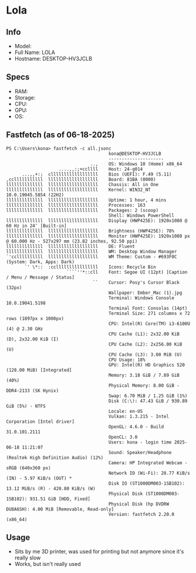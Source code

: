 # Lola
## Info
- Model:
- Full Name: LOLA
- Hostname: DESKTOP-HV3JCLB

## Specs
- RAM:
- Storage:
- CPU:
- GPU:
- OS:

## Fastfetch (as of 06-18-2025)
```
PS C:\Users\kona> fastfetch -c all.jsonc
                                       kona@DESKTOP-HV3JCLB
                                       ---------------------
                                ..,    OS: Windows 10 (Home) x86_64
                    ....,,:;+ccllll    Host: 24-g014
      ...,,+:;  cllllllllllllllllll    Bios (UEFI): F.49 (5.11)
,cclllllllllll  lllllllllllllllllll    Board: 81BA (0000)
llllllllllllll  lllllllllllllllllll    Chassis: All in One
llllllllllllll  lllllllllllllllllll    Kernel: WIN32_NT 10.0.19045.5854 (22H2)
llllllllllllll  lllllllllllllllllll    Uptime: 1 hour, 4 mins
llllllllllllll  lllllllllllllllllll    Processes: 163
llllllllllllll  lllllllllllllllllll    Packages: 2 (scoop)
                                       Shell: Windows PowerShell
llllllllllllll  lllllllllllllllllll    Display (HWP425E): 1920x1080 @ 60 Hz in 24″ [Built-in]
llllllllllllll  lllllllllllllllllll    Brightness (HWP425E): 78%
llllllllllllll  lllllllllllllllllll    Monitor (HWP425E): 1920x1080 px @ 60.000 Hz - 527x297 mm (23.82 inches, 92.50 ppi)
llllllllllllll  lllllllllllllllllll    DE: Fluent
llllllllllllll  lllllllllllllllllll    WM: Desktop Window Manager
`'ccllllllllll  lllllllllllllllllll    WM Theme: Custom - #693F0C (System: Dark, Apps: Dark)
       `' \*::  :ccllllllllllllllll    Icons: Recycle Bin
                       ````''*::cll    Font: Segoe UI (12pt) [Caption / Menu / Message / Status]
                                 ``    Cursor: Posy's Cursor Black (32px)
                                       Wallpaper: Ember_Mac (1).jpg
                                       Terminal: Windows Console 10.0.19041.5198
                                       Terminal Font: Consolas (14pt)
                                       Terminal Size: 271 columns x 72 rows (1897px x 1008px)
                                       CPU: Intel(R) Core(TM) i3-6100U (4) @ 2.30 GHz
                                       CPU Cache (L1): 2x32.00 KiB (D), 2x32.00 KiB (I)
                                       CPU Cache (L2): 2x256.00 KiB (U)
                                       CPU Cache (L3): 3.00 MiB (U)
                                       CPU Usage: 18%
                                       GPU: Intel(R) HD Graphics 520 (128.00 MiB) [Integrated]
                                       Memory: 3.18 GiB / 7.89 GiB (40%)
                                       Physical Memory: 8.00 GiB - DDR4-2133 (SK Hynix)
                                       Swap: 6.70 MiB / 1.25 GiB (1%)
                                       Disk (C:\): 47.43 GiB / 930.89 GiB (5%) - NTFS
                                       Locale: en-US
                                       Vulkan: 1.3.215 - Intel Corporation [Intel driver]
                                       OpenGL: 4.6.0 - Build 31.0.101.2111
                                       OpenCL: 3.0
                                       Users: kona - login time 2025-06-18 11:21:07
                                       Sound: Speaker/Headphone (Realtek High Definition Audio) (12%)
                                       Camera: HP Integrated Webcam - sRGB (640x360 px)
                                       Network IO (Wi-Fi): 28.77 KiB/s (IN) - 5.97 KiB/s (OUT) *
                                       Disk IO (ST1000DM003-1SB102): 13.12 MiB/s (R) - 420.80 KiB/s (W)
                                       Physical Disk (ST1000DM003-1SB102): 931.51 GiB [HDD, Fixed]
                                       Physical Disk (hp DVDRW  DU8A6SH): 4.00 MiB [Removable, Read-only]
                                       Version: fastfetch 2.20.0 (x86_64)
```

## Usage
- Sits by me 3D printer, was used for printing but not anymore since it's really slow
- Works, but isn't really used
